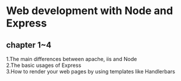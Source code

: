 # Web development with Node and Express
## chapter 1~4
1.The main differences between apache, iis and Node<br/>
2.The basic usages of Express<br/>
3.How to render your web pages by using templates like Handlerbars<br/>